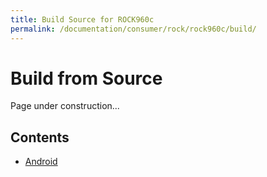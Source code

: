 ```yaml
---
title: Build Source for ROCK960c
permalink: /documentation/consumer/rock/rock960c/build/
---
```


# Build from Source

Page under construction...

## Contents

- [Android](aosp.md)
